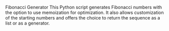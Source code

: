 Fibonacci Generator
This Python script generates Fibonacci numbers with the option to use memoization for optimization. It also allows customization of the starting numbers and offers the choice to return the sequence as a list or as a generator.
